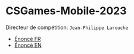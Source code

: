 # CSGames-Mobile-2023

Directeur de compétition: `Jean-Philippe Larouche`

- [Énoncé FR](enonce_fr.md)
- [Énoncé EN](enonce_en.md)
